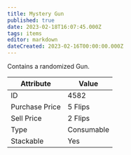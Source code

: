 ```yaml
---
title: Mystery Gun
published: true
date: 2023-02-18T16:07:45.000Z
tags: items
editor: markdown
dateCreated: 2023-02-16T00:00:00.000Z
---
```


Contains a randomized Gun.

|Attribute|Value|
|-|-|
|ID|4582|
|Purchase Price|5 Flips|
|Sell Price|2 Flips|
|Type|Consumable|
|Stackable|Yes|

